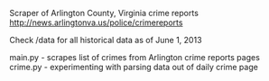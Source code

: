 Scraper of Arlington County, Virginia crime reports
http://news.arlingtonva.us/police/crimereports

Check /data for all historical data as of June 1, 2013

main.py - scrapes list of crimes from Arlington crime reports pages
crime.py - experimenting with parsing data out of daily crime page